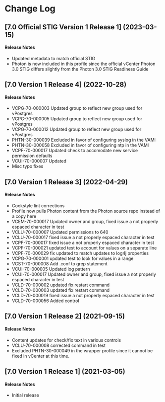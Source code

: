 # Change Log

## [7.0 Official STIG Version 1 Release 1] (2023-03-15)

#### Release Notes
- Updated metadata to match official STIG
- Photon is now included in this profile since the official vCenter Photon 3.0 STIG differs slightly from the Photon 3.0 STIG Readiness Guide

## [7.0 Version 1 Release 4] (2022-10-28)

#### Release Notes
- VCPG-70-000003 Updated group to reflect new group used for vPostgres
- VCPG-70-000005 Updated group to reflect new group used for vPostgres
- VCPG-70-000012 Updated group to reflect new group used for vPostgres
- PHTN-30-000039 Excluded in favor of configuring syslog in the VAMI
- PHTN-30-000058 Excluded in favor of configuring ntp in the VAMI
- VCPF-70-000017 Updated check to accomodate new service permission defaults
- VCUI-70-000007 Updated
- Misc typo fixes

## [7.0 Version 1 Release 3] (2022-04-29)

#### Release Notes
- Cookstyle lint corrections
- Profile now pulls Photon content from the Photon source repo instead of a copy here
- VCEM-70-000017 Updated owner and group, fixed issue a not properly espaced character in test
- VCLU-70-000007 Updated permissions to 640
- VCLU-70-000017 fixed issue a not properly espaced character in test
- VCPF-70-000017 fixed issue a not properly espaced character in test
- VCPF-70-000021 updated test to account for values on a separate line
- VCPF-70-000029 fix updated to match updates to log4j properties
- VCPG-70-000001 updated test to look for values in a range
- VCST-70-000008 Add .conf to grep statement
- VCUI-70-000005 Updated log pattern
- VCUI-70-000017 Updated owner and group, fixed issue a not properly espaced character in test
- VCLD-70-000002 updated fix restart command
- VCLD-70-000003 updated fix restart command
- VCLD-70-000019 fixed issue a not properly espaced character in test
- VCLD-70-000056 Added control

## [7.0 Version 1 Release 2] (2021-09-15)

#### Release Notes
- Content updates for check/fix text in various controls
- VCLU-70-000008 corrected command in test
- Excluded PHTN-30-000049 in the wrapper profile since it cannot be fixed in vCenter at this time.

## [7.0 Version 1 Release 1] (2021-03-05)

#### Release Notes
- Initial release
